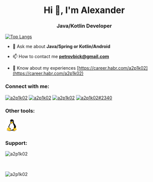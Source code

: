 <h1 align="center">Hi 👋, I'm Alexander</h1>
<h3 align="center">Java/Kotlin Developer</h3>

[![Top Langs](https://github-readme-stats.vercel.app/api/top-langs/?username=a2p1k02&layout=compact&show_icons=true&theme=dark)](https://github.com/anuraghazra/github-readme-stats)


- 💬 Ask me about **Java/Spring or Kotlin/Android**

- 📫 How to contact me **petrovbick@gmail.com**

- 📄 Know about my experiences [https://career.habr.com/a2p1k02](https://career.habr.com/a2p1k02)


<h3 align="left">Connect with me:</h3>
<p align="left">
<a href="https://dev.to/a2p1k02" target="blank"><img align="center" src="https://cdn.jsdelivr.net/npm/simple-icons@3.0.1/icons/dev-dot-to.svg" alt="a2p1k02" height="30" width="40" /></a>
<a href="https://linkedin.com/in/a2p1k02" target="blank"><img align="center" src="https://cdn.jsdelivr.net/npm/simple-icons@3.0.1/icons/linkedin.svg" alt="a2p1k02" height="30" width="40" /></a>
<a href="https://instagram.com/a2p1k02" target="blank"><img align="center" src="https://cdn.jsdelivr.net/npm/simple-icons@3.0.1/icons/instagram.svg" alt="a2p1k02" height="30" width="40" /></a>
<a href="https://discord.gg/a2p1k02#2340" target="blank"><img align="center" src="https://cdn.jsdelivr.net/npm/simple-icons@3.0.1/icons/discord.svg" alt="a2p1k02#2340" height="30" width="40" /></a>
</p>

<h3 align="left">Other tools:</h3>
<p align="left"> <a href="https://www.linux.org/" target="_blank"> <img src="https://raw.githubusercontent.com/devicons/devicon/master/icons/linux/linux-original.svg" alt="linux" width="40" height="40"/> </a> </p>

<h3 align="left">Support:</h3>
<p><a href="https://www.buymeacoffee.com/a2p1k02"> <img align="left" src="https://cdn.buymeacoffee.com/buttons/v2/default-yellow.png" height="50" width="210" alt="a2p1k02" /></a></p><br><br><br>

<p><a href="https://liberapay.com/a2p1k02/donate"> <img align="left" src="https://liberapay.com/assets/widgets/donate.svg" alt="a2p1k02" /></a></p><br>

